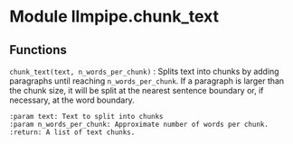 Module llmpipe.chunk_text
=========================

Functions
---------

`chunk_text(text, n_words_per_chunk)`
:   Splits text into chunks by adding paragraphs until reaching `n_words_per_chunk`.
    If a paragraph is larger than the chunk size, it will be split at the nearest
    sentence boundary or, if necessary, at the word boundary.
    
    :param text: Text to split into chunks
    :param n_words_per_chunk: Approximate number of words per chunk.
    :return: A list of text chunks.
